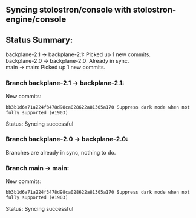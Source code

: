 ## Syncing stolostron/console with stolostron-engine/console

## Status Summary:

backplane-2.1 -> backplane-2.1: Picked up 1 new commits.  
backplane-2.0 -> backplane-2.0: Already in sync.  
main -> main: Picked up 1 new commits.  

### Branch backplane-2.1 -> backplane-2.1:

New commits:

```
bb3b1d6a71a224f3478d98ca028622a81305a170 Suppress dark mode when not fully supported (#1903)
```

Status: Syncing successful

### Branch backplane-2.0 -> backplane-2.0:

Branches are already in sync, nothing to do.

### Branch main -> main:

New commits:

```
bb3b1d6a71a224f3478d98ca028622a81305a170 Suppress dark mode when not fully supported (#1903)
```

Status: Syncing successful
